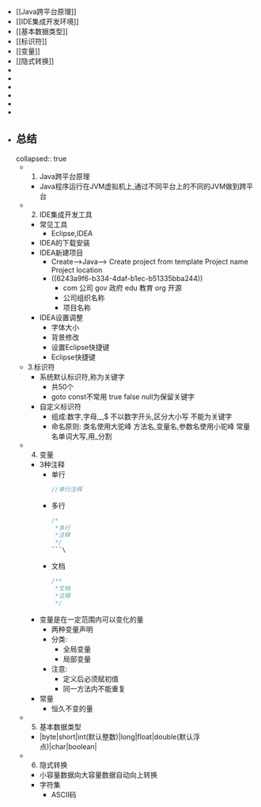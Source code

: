 - [[Java跨平台原理]]
- [[IDE集成开发环境]]
- [[基本数据类型]]
- [[标识符]]
- [[变量]]
- [[隐式转换]]
-
-
-
-
-
-
- ## 总结
  collapsed:: true
	- 1. Java跨平台原理
		- Java程序运行在JVM虚拟机上,通过不同平台上的不同的JVM做到跨平台
	- 2. IDE集成开发工具
		- 常见工具
			- Eclipse,IDEA
		- IDEA的下载安装
		- IDEA新建项目
			- Create-->Java--> Create project from template
			  Project name
			  Project location
			- ((6243a9f6-b334-4daf-b1ec-b51335bba244))
				- com 公司
				  gov 政府
				  edu 教育
				  org 开源
				- 公司组织名称
				- 项目名称
		- IDEA设置调整
			- 字体大小
			- 背景修改
			- 设置Eclipse快捷键
			- Eclipse快捷键
	- 3.标识符
		- 系统默认标识符,称为关键字
			- 共50个
			- goto const不常用
			  true false null为保留关键字
		- 自定义标识符
			- 组成:数字,字母,_,$
			  不以数字开头,区分大小写
			  不能为关键字
			- 命名原则:
			  类名使用大驼峰
			  方法名,变量名,参数名使用小驼峰
			  常量名单词大写,用_分割
	- 4. 变量
		- 3种注释
			- 单行
			  ```java
			  //单行注释
			  ```
			- 多行
			  ```java
			  /*
			   *多行
			   *注释
			   */
			  ```\
			- 文档
			  ```java
			  /**
			   *文档
			   *注释
			   */
			  ```
		- 变量是在一定范围内可以变化的量
			- 两种变量声明
			- 分类:
				- 全局变量
				- 局部变量
			- 注意:
				- 定义后必须赋初值
				- 同一方法内不能重复
		- 常量
			- 恒久不变的量
	- 5. 基本数据类型
		- |byte|short|int(默认整数)|long|float|double(默认浮点)|char|boolean|
	- 6. 隐式转换
		- 小容量数据向大容量数据自动向上转换
		- 字符集
			- ASCII码